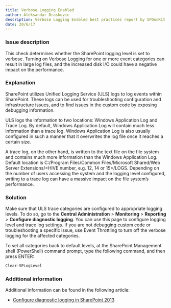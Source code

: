 ```yaml
---
title: Verbose Logging Enabled
author: Aleksandar Draskovic
description: Verbose Logging Enabled best practices report by SPDocKit determines whether the SharePoint logging level is set to verbose.
date: 20/6/17
---
```

### Issue description

This check determines whether the SharePoint logging level is set to verbose. Turning on Verbose Logging for one or more event categories can result in large log files, and the increased disk I/O could have a negative impact on the performance.

### Explanation

SharePoint utilizes Unified Logging Service (ULS) logs to log events within SharePoint. These logs can be used for troubleshooting configuration and infrastructure issues, and to find issues in the custom code by exposing debugging information.

ULS logs the information to two locations: Windows Application Log and Trace Log. By default, Windows Application Log will contain much less information than a trace log. Windows Application Log is also usually configured in such a manner that it overwrites the log file once it reaches a certain size.

A trace log, on the other hand, is written to the text file on the file system and contains much more information than the Windows Application Log. Default location is C:/Program Files/Common Files/Microsoft Shared/Web Server Extensions/<HIVE number, e.g. 12, 14 or 15>/LOGS. Depending on the number of users accessing the system and the logging level configured, writing to a trace log can have a massive impact on the file system’s performance.

### Solution

Make sure that ULS trace categories are configured to appropriate logging levels. To do so, go to the __Central Administration__ > __Monitoring__ > __Reporting__ > __Configure diagnostic logging__. You can use this page to configure logging level and trace log settings. If you are not debugging custom code or troubleshooting a specific issue, use Event Throttling to turn off the verbose logging for the affected categories.

To set all categories back to default levels, at the SharePoint Management shell (PowerShell) command prompt, type the following command, and then press ENTER:

```PowerShell 
Clear-SPLogLevel
```
### Additional information

Additional information can be found in the following article:

* [Configure diagnostic logging in SharePoint 2013](https://technet.microsoft.com/en-us/library/ee748656.aspx)
